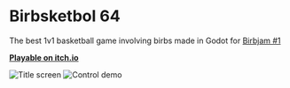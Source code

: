 # Birbsketbol 64
The best 1v1 basketball game involving birbs made in Godot for [Birbjam #1](https://itch.io/jam/birbjam-1)

[**Playable on itch.io**](https://king-f-crimson.itch.io/birbsketbol-64)

![Title screen](king_f_crimson_birbsketbol_64.png?raw=true "Title screen")
![Control demo](birbsketbol_screenshot_control.png?raw=true "Control demo")
